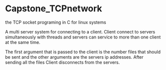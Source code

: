 # Capstone_TCPnetwork
the TCP socket programing in C for linux systems


A multi server system for connecting to a client. Client connect to servers simultaneously with threads and servers can service to more than one client at the same time.

The first argument that is passed to the client is the number files that should be sent and the other arguments are the servers ip addresses. After sending all the files Client disconnects from the servers.

